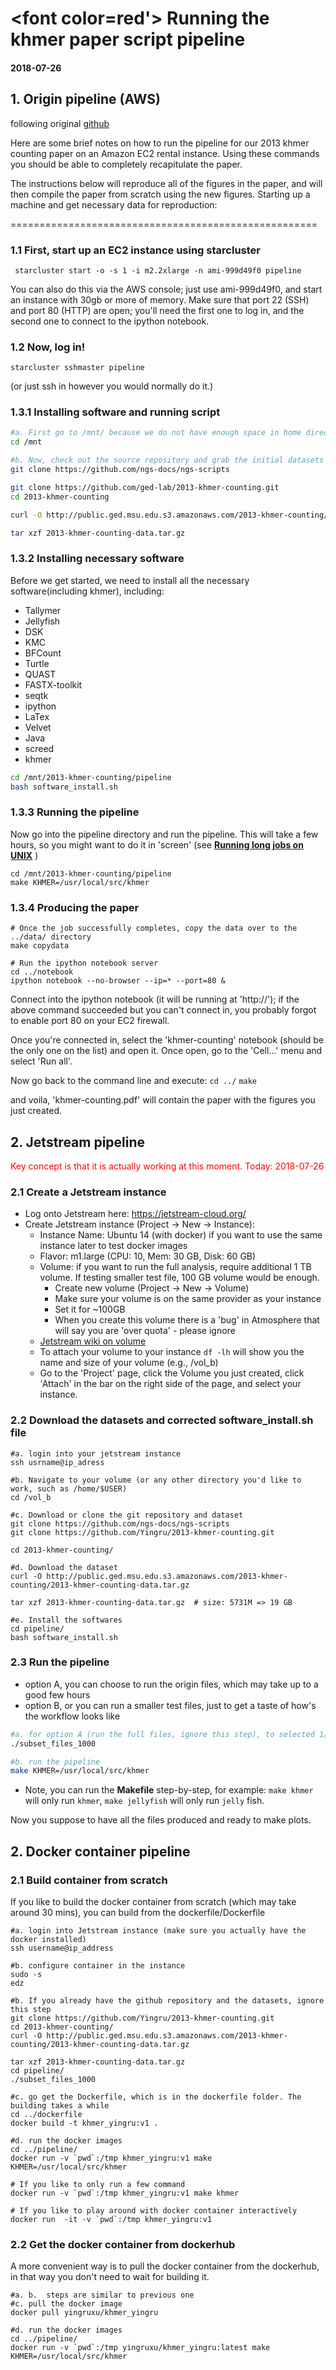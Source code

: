 # <font color=red'> Running the khmer paper script pipeline </font>

#### 2018-07-26

## 1. Origin pipeline (AWS)
following original [github](git@github.com:dib-lab/2013-khmer-counting.git)

Here are some brief notes on how to run the pipeline for our 2013 khmer counting paper on an Amazon EC2 rental instance.  Using these commands you should be able to completely recapitulate the paper.

The instructions below will reproduce all of the figures in the paper, and will then compile the paper from scratch using the new figures. Starting up a machine and get necessary data for reproduction: 

=====================================================
### 1.1 First, start up an EC2 instance using starcluster
` starcluster start -o -s 1 -i m2.2xlarge -n ami-999d49f0 pipeline`


You can also do this via the AWS console; just use ami-999d49f0, and start an instance with 30gb or more of memory. Make sure that port 22 (SSH) and port 80 (HTTP) are open; you'll need the first one to log in, and the second one to connect to the ipython notebook.

### 1.2 Now, log in!
` starcluster sshmaster pipeline `

(or just ssh in however you would normally do it.)

### 1.3.1 Installing software and running script
```bash
#a. First go to /mnt/ because we do not have enough space in home directory
cd /mnt

#b. Now, check out the source repository and grab the initial datasets
git clone https://github.com/ngs-docs/ngs-scripts

git clone https://github.com/ged-lab/2013-khmer-counting.git
cd 2013-khmer-counting

curl -O http://public.ged.msu.edu.s3.amazonaws.com/2013-khmer-counting/2013-khmer-counting-data.tar.gz

tar xzf 2013-khmer-counting-data.tar.gz

```

### 1.3.2 Installing necessary software

Before we get started, we need to install all the necessary software(including khmer), including:

 - Tallymer
 - Jellyfish
 - DSK
 - KMC
 - BFCount
 - Turtle
 - QUAST
 - FASTX-toolkit
 - seqtk
 - ipython
 - LaTex
 - Velvet
 - Java
 - screed
 - khmer
 
 ```bash
 cd /mnt/2013-khmer-counting/pipeline
 bash software_install.sh
 ```
 
### 1.3.3 Running the pipeline
Now go into the pipeline directory and run the pipeline.  This will take a few hours, so you might want to do it in 'screen' (see [**Running long jobs on UNIX**](http://ged.msu.edu/angus/tutorials-2011/unix_long_jobs.html) )
```
cd /mnt/2013-khmer-counting/pipeline
make KHMER=/usr/local/src/khmer
```

### 1.3.4 Producing the paper
```
# Once the job successfully completes, copy the data over to the ../data/ directory
make copydata

# Run the ipython notebook server
cd ../notebook
ipython notebook --no-browser --ip=* --port=80 &
```


Connect into the ipython notebook (it will be running at 'http://<your EC2 hostname>'); if the above command succeeded but you can't connect in, you probably forgot to enable port 80 on your EC2 firewall.

Once you're connected in, select the 'khmer-counting' notebook (should be the only one on the list) and open it.  Once open, go to the 'Cell...' menu and select 'Run all'.

Now go back to the command line and execute:
`cd ../`
`make`

and voila, 'khmer-counting.pdf' will contain the paper with the figures you just created.


## 2. Jetstream pipeline
<font color='red'> Key concept is that it is actually working at this moment. Today: 2018-07-26 </font>

### 2.1 Create a Jetstream instance
- Log onto Jetstream here: https://jetstream-cloud.org/
- Create Jetstream instance (Project -> New -> Instance):
    - Instance Name: Ubuntu 14 (with docker) if you want to use the same instance later to test docker images
    - Flavor:  m1.large (CPU: 10, Mem: 30 GB, Disk: 60 GB)
    - Volume: if you want to run the full analysis, require additional 1 TB volume. If testing smaller test file, 100 GB volume would be enough.
        - Create new volume (Project -> New -> Volume)
        -  Make sure your volume is on the same provider as your instance
        - Set it for ~100GB
        - When you create this volume there is a 'bug' in Atmosphere that will say you are 'over quota' - please ignore
    - [Jetstream wiki on volume](https://iujetstream.atlassian.net/wiki/spaces/JWT/pages/32899126/Attach+a+Volume)
    -  To attach your volume to your instance
    `df -lh` will show you the name and size of your volume (e.g., /vol_b)
    - Go to the 'Project' page, click the Volume you just created, click 'Attach' in the bar on the right side of the page, and select your instance.

### 2.2 Download the datasets and corrected software_install.sh file
```
#a. login into your jetstream instance
ssh usrname@ip_adress 

#b. Navigate to your volume (or any other directory you'd like to work, such as /home/$USER)
cd /vol_b  

#c. Download or clone the git repository and dataset
git clone https://github.com/ngs-docs/ngs-scripts
git clone https://github.com/Yingru/2013-khmer-counting.git

cd 2013-khmer-counting/

#d. Download the dataset
curl -O http://public.ged.msu.edu.s3.amazonaws.com/2013-khmer-counting/2013-khmer-counting-data.tar.gz

tar xzf 2013-khmer-counting-data.tar.gz  # size: 5731M => 19 GB

#e. Install the softwares
cd pipeline/
bash software_install.sh
```

### 2.3 Run the pipeline
- option A, you can choose to run the origin files, which may take up to a good few hours
- option B, or you can run a smaller test files, just to get a taste of how's the workflow looks like

```bash
#a. for option A (run the full files, ignore this step), to selected 1/1000 of the original size, if you want a larger test_file, use ./subset_files_10 one
./subset_files_1000   

#b. run the pipeline
make KHMER=/usr/local/src/khmer
```
- Note, you can run the **Makefile** step-by-step, for example:
`make khmer` will only run `khmer`, `make jellyfish` will only run `jelly` fish. 

Now you suppose to have all the files produced and ready to make plots.


## 2. Docker container pipeline

### 2.1 Build container from scratch
If you like to build the docker container from scratch (which may take around 30 mins), you can build from the dockerfile/Dockerfile
```
#a. login into Jetstream instance (make sure you actually have the docker installed)
ssh username@ip_address

#b. configure container in the instance
sudo -s
edz  

#b. If you already have the github repository and the datasets, ignore this step
git clone https://github.com/Yingru/2013-khmer-counting.git
cd 2013-khmer-counting/
curl -O http://public.ged.msu.edu.s3.amazonaws.com/2013-khmer-counting/2013-khmer-counting-data.tar.gz

tar xzf 2013-khmer-counting-data.tar.gz
cd pipeline/
./subset_files_1000

#c. go get the Dockerfile, which is in the dockerfile folder. The building takes a while
cd ../dockerfile
docker build -t khmer_yingru:v1 .

#d. run the docker images
cd ../pipeline/
docker run -v `pwd`:/tmp khmer_yingru:v1 make KHMER=/usr/local/src/khmer

# If you like to only run a few command
docker run -v `pwd`:/tmp khmer_yingru:v1 make khmer

# If you like to play around with docker container interactively
docker run  -it -v `pwd`:/tmp khmer_yingru:v1 
```

### 2.2 Get the docker container from dockerhub
A more convenient way is to pull the docker container from the dockerhub, in that way you don't need to wait for building it.
```
#a. b.  steps are similar to previous one
#c. pull the docker image
docker pull yingruxu/khmer_yingru

#d. run the docker images
cd ../pipeline/
docker run -v `pwd`:/tmp yingruxu/khmer_yingru:latest make KHMER=/usr/local/src/khmer
```


